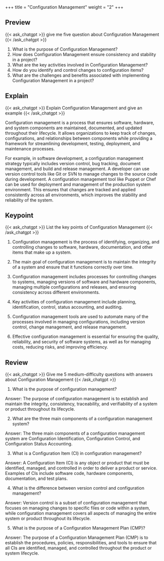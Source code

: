 +++
title = "Configuration Management"
weight = "2"
+++
## Preview
{{< ask_chatgpt >}}
give me five question about Configuration Management
{{< /ask_chatgpt >}}



1. What is the purpose of Configuration Management? 
2. How does Configuration Management ensure consistency and stability in a project? 
3. What are the key activities involved in Configuration Management? 
4. How do you identify and control changes to configuration items? 
5. What are the challenges and benefits associated with implementing Configuration Management in a project?   

## Explain
{{< ask_chatgpt >}}
Explain Configuration Management and give an example
{{< /ask_chatgpt >}}



Configuration management is a process that ensures software, hardware, and system components are maintained, documented, and updated throughout their lifecycle. It allows organizations to keep track of changes, configurations, and relationships between components while providing a framework for streamlining development, testing, deployment, and maintenance processes.

For example, in software development, a configuration management strategy typically includes version control, bug tracking, document management, and build and release management. A developer can use version control tools like Git or SVN to manage changes to the source code during development. A configuration management tool like Puppet or Chef can be used for deployment and management of the production system environment. This ensures that changes are tracked and applied consistently across all environments, which improves the stability and reliability of the system.   

## Keypoint
{{< ask_chatgpt >}}
List the key points of Configuration Management
{{< /ask_chatgpt >}}



1. Configuration management is the process of identifying, organizing, and controlling changes to software, hardware, documentation, and other items that make up a system.

2. The main goal of configuration management is to maintain the integrity of a system and ensure that it functions correctly over time.

3. Configuration management includes processes for controlling changes to systems, managing versions of software and hardware components, managing multiple configurations and releases, and ensuring consistency across different environments.

4. Key activities of configuration management include planning, identification, control, status accounting, and auditing.

5. Configuration management tools are used to automate many of the processes involved in managing configurations, including version control, change management, and release management.

6. Effective configuration management is essential for ensuring the quality, reliability, and security of software systems, as well as for managing costs, reducing risks, and improving efficiency.   

## Review
{{< ask_chatgpt >}}
Give me 5 medium-difficulty questions with answers about Configuration Management
{{< /ask_chatgpt >}}



1. What is the purpose of configuration management?

Answer: The purpose of configuration management is to establish and maintain the integrity, consistency, traceability, and verifiability of a system or product throughout its lifecycle.

2. What are the three main components of a configuration management system?

Answer: The three main components of a configuration management system are Configuration Identification, Configuration Control, and Configuration Status Accounting.

3. What is a Configuration Item (CI) in configuration management?

Answer: A Configuration Item (CI) is any object or product that must be identified, managed, and controlled in order to deliver a product or service. Examples of CIs include software code, hardware components, documentation, and test plans.

4. What is the difference between version control and configuration management?

Answer: Version control is a subset of configuration management that focuses on managing changes to specific files or code within a system, while configuration management covers all aspects of managing the entire system or product throughout its lifecycle.

5. What is the purpose of a Configuration Management Plan (CMP)?

Answer: The purpose of a Configuration Management Plan (CMP) is to establish the procedures, policies, responsibilities, and tools to ensure that all CIs are identified, managed, and controlled throughout the product or system lifecycle.   

